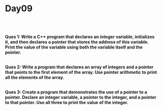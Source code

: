 # Day09
<br>
<br>

<b>Ques 1: Write a C++ program that declares an integer variable, initializes it, and then declares a pointer that stores the address of this variable. Print the value of the variable using both the variable itself and the pointer.</b>
<br>
<br>

<b>Ques 2: Write a program that declares an array of integers and a pointer that points to the first element of the array. Use pointer arithmetic to print all the elements of the array.</b>
<br>
<br>

<b>Ques 3: Create a program that demonstrates the use of a pointer to a pointer. Declare an integer variable, a pointer to the integer, and a pointer to that pointer. Use all three to print the value of the integer.</b>
<br>
<br>
